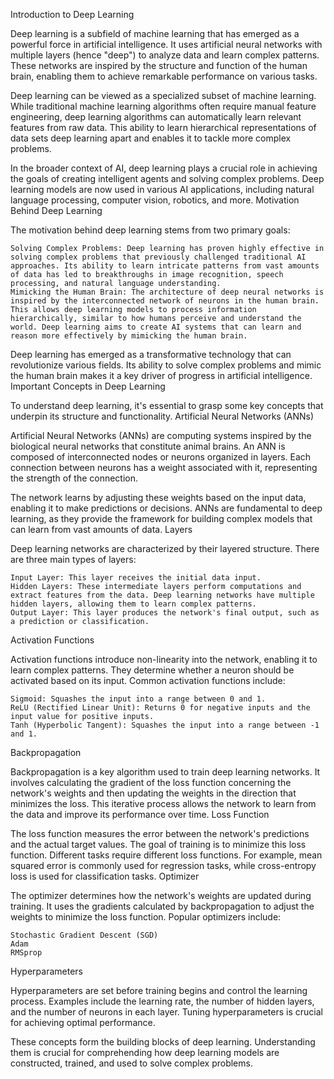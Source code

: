 
Introduction to Deep Learning

Deep learning is a subfield of machine learning that has emerged as a powerful force in artificial intelligence. It uses artificial neural networks with multiple layers (hence "deep") to analyze data and learn complex patterns. These networks are inspired by the structure and function of the human brain, enabling them to achieve remarkable performance on various tasks.

Deep learning can be viewed as a specialized subset of machine learning. While traditional machine learning algorithms often require manual feature engineering, deep learning algorithms can automatically learn relevant features from raw data. This ability to learn hierarchical representations of data sets deep learning apart and enables it to tackle more complex problems.

In the broader context of AI, deep learning plays a crucial role in achieving the goals of creating intelligent agents and solving complex problems. Deep learning models are now used in various AI applications, including natural language processing, computer vision, robotics, and more.
Motivation Behind Deep Learning

The motivation behind deep learning stems from two primary goals:

    Solving Complex Problems: Deep learning has proven highly effective in solving complex problems that previously challenged traditional AI approaches. Its ability to learn intricate patterns from vast amounts of data has led to breakthroughs in image recognition, speech processing, and natural language understanding.
    Mimicking the Human Brain: The architecture of deep neural networks is inspired by the interconnected network of neurons in the human brain. This allows deep learning models to process information hierarchically, similar to how humans perceive and understand the world. Deep learning aims to create AI systems that can learn and reason more effectively by mimicking the human brain.

Deep learning has emerged as a transformative technology that can revolutionize various fields. Its ability to solve complex problems and mimic the human brain makes it a key driver of progress in artificial intelligence.
Important Concepts in Deep Learning

To understand deep learning, it's essential to grasp some key concepts that underpin its structure and functionality.
Artificial Neural Networks (ANNs)

Artificial Neural Networks (ANNs) are computing systems inspired by the biological neural networks that constitute animal brains. An ANN is composed of interconnected nodes or neurons organized in layers. Each connection between neurons has a weight associated with it, representing the strength of the connection.

The network learns by adjusting these weights based on the input data, enabling it to make predictions or decisions. ANNs are fundamental to deep learning, as they provide the framework for building complex models that can learn from vast amounts of data.
Layers

Deep learning networks are characterized by their layered structure. There are three main types of layers:

    Input Layer: This layer receives the initial data input.
    Hidden Layers: These intermediate layers perform computations and extract features from the data. Deep learning networks have multiple hidden layers, allowing them to learn complex patterns.
    Output Layer: This layer produces the network's final output, such as a prediction or classification.

Activation Functions

Activation functions introduce non-linearity into the network, enabling it to learn complex patterns. They determine whether a neuron should be activated based on its input. Common activation functions include:

    Sigmoid: Squashes the input into a range between 0 and 1.
    ReLU (Rectified Linear Unit): Returns 0 for negative inputs and the input value for positive inputs.
    Tanh (Hyperbolic Tangent): Squashes the input into a range between -1 and 1.

Backpropagation

Backpropagation is a key algorithm used to train deep learning networks. It involves calculating the gradient of the loss function concerning the network's weights and then updating the weights in the direction that minimizes the loss. This iterative process allows the network to learn from the data and improve its performance over time.
Loss Function

The loss function measures the error between the network's predictions and the actual target values. The goal of training is to minimize this loss function. Different tasks require different loss functions. For example, mean squared error is commonly used for regression tasks, while cross-entropy loss is used for classification tasks.
Optimizer

The optimizer determines how the network's weights are updated during training. It uses the gradients calculated by backpropagation to adjust the weights to minimize the loss function. Popular optimizers include:

    Stochastic Gradient Descent (SGD)
    Adam
    RMSprop

Hyperparameters

Hyperparameters are set before training begins and control the learning process. Examples include the learning rate, the number of hidden layers, and the number of neurons in each layer. Tuning hyperparameters is crucial for achieving optimal performance.

These concepts form the building blocks of deep learning. Understanding them is crucial for comprehending how deep learning models are constructed, trained, and used to solve complex problems.

